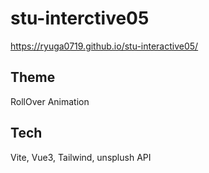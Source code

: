 # stu-interctive05
https://ryuga0719.github.io/stu-interactive05/

## Theme
RollOver Animation

## Tech
Vite, Vue3, Tailwind, unsplush API
